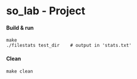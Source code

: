 # so_lab - Project

#### Build & run
```
make
./filestats test_dir    # output in 'stats.txt'
```

#### Clean
```
make clean
```